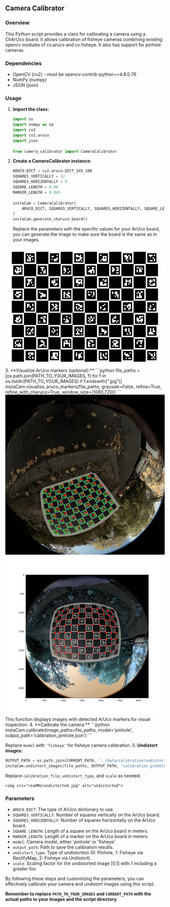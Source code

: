 ## Camera Calibrator

### Overview
This Python script provides a class for calibrating a camera using a ChArUco board. It allows calibration of fisheye cameras combining existing opencv modules of cv.aruco and cv.fisheye. It also has support for pinhole cameras.


### Dependencies
* OpenCV (cv2) - must be opencv-contrib-python==4.8.0.76
* NumPy (numpy)
* JSON (json)

### Usage
1. **Import the class:**
   ```python
   import os
   import numpy as np
   import cv2
   import cv2.aruco
   import json

   from camera_calibrator import CameraCalibrator
   ```
2. **Create a CameraCalibrator instance:**
   ```python
   ARUCO_DICT = cv2.aruco.DICT_5X5_100
   SQUARES_VERTICALLY = 12
   SQUARES_HORIZONTALLY = 9
   SQUARE_LENGTH = 0.06
   MARKER_LENGTH = 0.045

   instaCam = CameraCalibrator(
       ARUCO_DICT, SQUARES_VERTICALLY, SQUARES_HORIZONTALLY, SQUARE_LENGTH, MARKER_LENGTH
   )
   instaCam.generate_charuco_board()
   ```
   Replace the parameters with the specific values for your ArUco board, you can generate the image to make sure the board is the same as in your images.
<img src="readMe/ChArUco_Marker.png" alt="ChArUco Board">
3. **Visualize ArUco markers (optional):**
   ```python
   file_paths = [os.path.join(PATH_TO_YOUR_IMAGES, f) for f in os.listdir(PATH_TO_YOUR_IMAGES) if f.endswith(".jpg")]
   instaCam.visualise_aruco_markers(file_paths, graysale=False, refine=True, refine_with_charuco=True, window_size=(1080,720))
   ```
    <img src="readMe/detected_markers.png" alt="Detected Markers">
    <img src="readMe/corner_detection.png" alt="Corner Detection">
   This function displays images with detected ArUco markers for visual inspection.
4. **Calibrate the camera:**
   ```python
   instaCam.calibrate(image_paths=file_paths, model='pinhole', output_path='calibration_pinhole.json')
   ```

   Replace `model` with `'fisheye'` for fisheye camera calibration.
5. **Undistort images:**
   ```python
   OUTPUT_PATH = os.path.join(CURRENT_PATH, '../data/calibration/undistorted')
   instaCam.undistort_images(file_paths, OUTPUT_PATH, 'calibration_pinhole.json', undistort_type=0, scale=0)
   ```
   Replace `calibration_file`, `undistort_type`, and `scale` as needed.

    <img src="readMe/undistorted.jpg" alt="undistorted">


### Parameters
* `ARUCO_DICT`: The type of ArUco dictionary to use.
* `SQUARES_VERTICALLY`: Number of squares vertically on the ArUco board.
* `SQUARES_HORIZONTALLY`: Number of squares horizontally on the ArUco board.
* `SQUARE_LENGTH`: Length of a square on the ArUco board in meters.
* `MARKER_LENGTH`: Length of a marker on the ArUco board in meters.
* `model`: Camera model, either 'pinhole' or 'fisheye'.
* `output_path`: Path to save the calibration results.
* `undistort_type`: Type of undistortion (0: Pinhole, 1: Fisheye via RectifyMap, 2: Fisheye via Undistort).
* `scale`: Scaling factor for the undistorted image [0,1] with 1 including a greater fov.


By following these steps and customizing the parameters, you can effectively calibrate your camera and undistort images using this script.
 
**Remember to replace `PATH_TO_YOUR_IMAGES` and `CURRENT_PATH` with the actual paths to your images and the script directory.**
